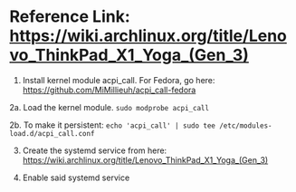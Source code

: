 # Reference Link: https://wiki.archlinux.org/title/Lenovo_ThinkPad_X1_Yoga_(Gen_3)

1. Install kernel module acpi_call. For Fedora, go here: https://github.com/MiMillieuh/acpi_call-fedora

2a. Load the kernel module. ```sudo modprobe acpi_call```

2b. To make it persistent: ```echo 'acpi_call' | sudo tee /etc/modules-load.d/acpi_call.conf```

3. Create the systemd service from here: https://wiki.archlinux.org/title/Lenovo_ThinkPad_X1_Yoga_(Gen_3)

4. Enable said systemd service

